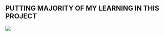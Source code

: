 <h2><b>PUTTING MAJORITY OF MY LEARNING IN THIS PROJECT</b></h2> 

![](https://i.pinimg.com/originals/6d/35/b1/6d35b138beb7657071474ce6c4eb54c0.gif)
